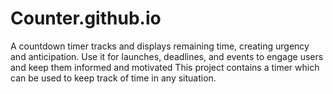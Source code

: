 # Counter.github.io
A countdown timer tracks and displays remaining time, creating urgency and anticipation. Use it for launches, deadlines, and events to engage users and keep them informed and motivated
This project contains a timer which can be used to keep track of time in any situation.
